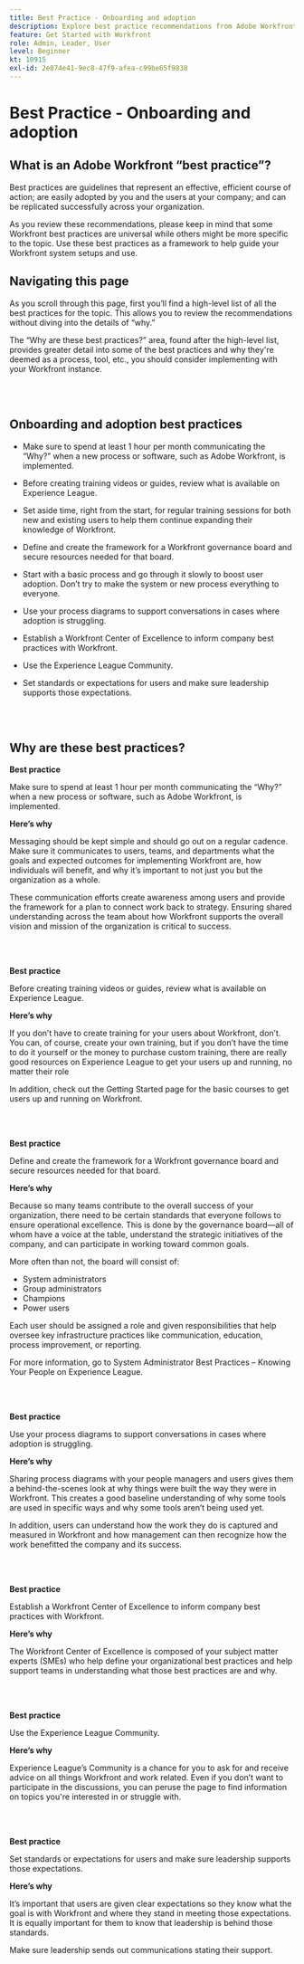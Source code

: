 ```yaml
---
title: Best Practice - Onboarding and adoption
description: Explore best practice recommendations from Adobe Workfront experts about onboarding users to Workfront and increasing user adoption.
feature: Get Started with Workfront
role: Admin, Leader, User
level: Beginner
kt: 10915
exl-id: 2e874e41-9ec8-47f9-afea-c99be65f9838
---
```

# Best Practice - Onboarding and adoption

## What is an Adobe Workfront “best practice”? 

Best practices are guidelines that represent an effective, efficient course of action; are easily adopted by you and the users at your company; and can be replicated successfully across your organization. 

As you review these recommendations, please keep in mind that some Workfront best practices are universal while others might be more specific to the topic. Use these best practices as a framework to help guide your Workfront system setups and use.

## Navigating this page 

As you scroll through this page, first you’ll find a high-level list of all the best practices for the topic. This allows you to review the recommendations without diving into the details of “why.” 

The “Why are these best practices?” area, found after the high-level list, provides greater detail into some of the best practices and why they're deemed as a process, tool, etc., you should consider implementing with your Workfront instance. 

</br>
</br>

## Onboarding and adoption best practices 

* Make sure to spend at least 1 hour per month communicating the “Why?” when a new process or software, such as Adobe Workfront, is implemented. 

* Before creating training videos or guides, review what is available on Experience League. 

* Set aside time, right from the start, for regular training sessions for both new and existing users to help them continue expanding their knowledge of Workfront. 

* Define and create the framework for a Workfront governance board and secure resources needed for that board. 

* Start with a basic process and go through it slowly to boost user adoption. Don’t try to make the system or new process everything to everyone. 

* Use your process diagrams to support conversations in cases where adoption is struggling. 

* Establish a Workfront Center of Excellence to inform company best practices with Workfront. 

* Use the Experience League Community. 

* Set standards or expectations for users and make sure leadership supports those expectations. 

</br>
</br>


## Why are these best practices? 

**Best practice**

Make sure to spend at least 1 hour per month communicating the “Why?” when a new process or software, such as Adobe Workfront, is implemented.

**Here’s why**

Messaging should be kept simple and should go out on a regular cadence. Make sure it communicates to users, teams, and departments what the goals and expected outcomes for implementing Workfront are, how individuals will benefit, and why it’s important to not just you but the organization as a whole.  

These communication efforts create awareness among users and provide the framework for a plan to connect work back to strategy. Ensuring shared understanding across the team about how Workfront supports the overall vision and mission of the organization is critical to success. 

</br>
</br>

**Best practice**

Before creating training videos or guides, review what is available on Experience League. 

**Here’s why**
 
If you don’t have to create training for your users about Workfront, don’t. You can, of course, create your own training, but if you don’t have the time to do it yourself or the money to purchase custom training, there are really good resources on Experience League to get your users up and running, no matter their role  

In addition, check out the Getting Started page for the basic courses to get users up and running on Workfront. 

</br>
</br>

**Best practice**

Define and create the framework for a Workfront governance board and secure resources needed for that board. 

**Here’s why**

Because so many teams contribute to the overall success of your organization, there need to be certain standards that everyone follows to ensure operational excellence. This is done by the governance board—all of whom have a voice at the table, understand the strategic initiatives of the company, and can participate in working toward common goals. 

More often than not, the board will consist of:  

* System administrators 
* Group administrators 
* Champions 
* Power users 
 

Each user should be assigned a role and given responsibilities that help oversee key infrastructure practices like communication, education, process improvement, or reporting.   

For more information, go to System Administrator Best Practices – Knowing Your People on Experience League.  

</br>
</br>

**Best practice**

Use your process diagrams to support conversations in cases where adoption is struggling.

**Here’s why**

Sharing process diagrams with your people managers and users gives them a behind-the-scenes look at why things were built the way they were in Workfront. This creates a good baseline understanding of why some tools are used in specific ways and why some tools aren’t being used yet. 

In addition, users can understand how the work they do is captured and measured in Workfront and how management can then recognize how the work benefitted the company and its success.

</br>
</br>

**Best practice**

Establish a Workfront Center of Excellence to inform company best practices with Workfront. 

**Here’s why**

The Workfront Center of Excellence is composed of your subject matter experts (SMEs) who help define your organizational best practices and help support teams in understanding what those best practices are and why. 

</br>
</br>

**Best practice**

Use the Experience League Community. 

**Here’s why**

Experience League’s Community is a chance for you to ask for and receive advice on all things Workfront and work related. Even if you don’t want to participate in the discussions, you can peruse the page to find information on topics you're interested in or struggle with. 

</br>
</br>


**Best practice**

Set standards or expectations for users and make sure leadership supports those expectations.

**Here’s why**

It’s important that users are given clear expectations so they know what the goal is with Workfront and where they stand in meeting those expectations. It is equally important for them to know that leadership is behind those standards. 


Make sure leadership sends out communications stating their support.

